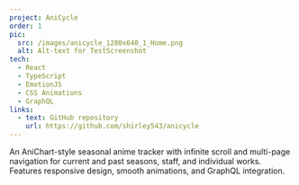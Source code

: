 ```yaml
---
project: AniCycle
order: 1
pic:
  src: /images/anicycle_1280x640_1_Home.png
  alt: Alt-text for TestScreenshot
tech:
  - React
  - TypeScript
  - EmotionJS
  - CSS Animations
  - GraphQL
links:
  - text: GitHub repository
    url: https://github.com/shirley543/anicycle
---
```


An AniChart-style seasonal anime tracker with infinite scroll and multi-page navigation for current and past seasons, staff, and individual works. Features responsive design, smooth animations, and GraphQL integration.
